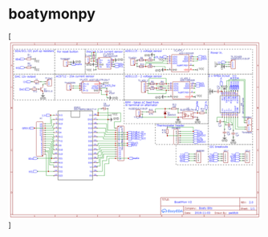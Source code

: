 # boatymonpy
[![](https://github.com/boatybits/boatymonpy/blob/master/Schematic_BoatMonitorSMD_Sheet_1_20200209152710.png)]
